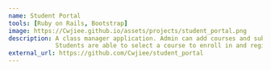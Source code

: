 ```yaml
---
name: Student Portal
tools: [Ruby on Rails, Bootstrap]
image: https://Cwjiee.github.io/assets/projects/student_portal.png
description: A class manager application. Admin can add courses and subjects.
             Students are able to select a course to enroll in and register the subjects that are available.
external_url: https://github.com/Cwjiee/student_portal
---
```

